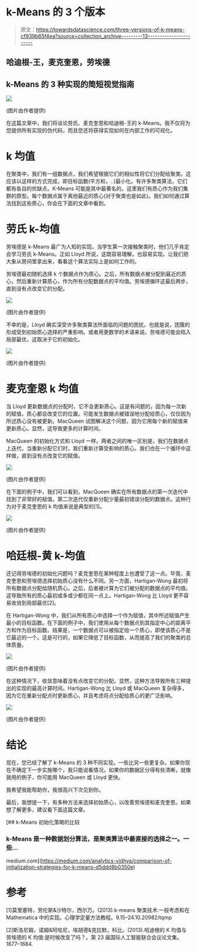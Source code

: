 # k-Means 的 3 个版本

> 原文：<https://towardsdatascience.com/three-versions-of-k-means-cf939b65f4ea?source=collection_archive---------13----------------------->

## 哈迪根-王，麦克奎恩，劳埃德

## k-Means 的 3 种实现的简短视觉指南

![](img/b0f037add8fa28c357af5b4feb60a2b6.png)

(图片由作者提供)

在这篇文章中，我们将谈论劳氏、麦克奎恩和哈迪根-王的 k-Means。我不仅将为您提供所有实现的伪代码，而且您还将获得实现如何在内部工作的可视化。

# k 均值

在聚类中，我们有一组数据点，我们希望根据它们的相似性将它们分配给聚类。这应该以这样的方式完成，即目标函数(平方和，..)最小化。有许多聚类算法，它们都有各自的优缺点。K-Means 可能是其中最著名的。这里我们有质心作为我们集群的原型。每个数据点属于离他最近的质心(对于聚类也是如此)。我们如何通过算法找到这些质心，你会在下面的文章中看到。

# 劳氏 k-均值

劳埃德是 k-Means 最广为人知的实现。当学生第一次接触聚类时，他们几乎肯定会学习劳氏 k-Means。正如 Lloyd 所说，这既容易理解，也容易实现。让我们把大象从房间里拿出来，看看这个算法实际上是如何工作的。

劳埃德最初随机选择 k 个数据点作为质心。之后，所有数据点被分配到最近的质心，然后重新计算质心，作为所有分配数据点的平均值。劳埃德循环这最后两步，直到没有点改变它的分配。

![](img/a7f4cca6a7045c6bc0f8a2d56da4d362.png)

(图片由作者提供)

不幸的是，Lloyd 确实深受许多聚类算法所面临的问题的困扰。也就是说，团簇的形成受到初始质心选择的严重影响。或者用更数学的术语来说。劳埃德可能会陷入局部最优，这取决于它的初始化。

![](img/0ca10e9de3c0e562b4d11af17d371d43.png)

(图片由作者提供)

# 麦克奎恩 k 均值

当 Lloyd 更新数据点的分配时，它不会更新质心。这是有问题的，因为每一次新的赋值，质心都会改变它的位置。可能发生数据点被错误地分配给质心，仅仅因为所述质心没有被更新。MacQueen 试图解决这个问题，因为它用每个新的赋值来更新质心。显然，这导致更多的计算时间。

MacQueen 的初始化方式和 Lloyd 一样。两者之间的唯一区别是，我们在数据点上迭代，当重新分配它们时，我们重新计算受影响的质心。我们也在一个循环中这样做，直到没有点改变它的赋值。

![](img/908cff6166ef925250ae4af2365c3cfd.png)

(图片由作者提供)

在下面的例子中，我们可以看到，MacQueen 确实在所有数据点的第一次迭代中找到了非常好的赋值。第二次迭代仅重新分配少量最初错误分配的数据点。这种行为对于麦克奎恩的 k 均值来说是典型的[1]。

![](img/5d351008d6891627f164258e10879816.png)

(图片由作者提供)

# 哈廷根-黄 k-均值

还记得劳埃德的初始化问题吗？麦克奎恩在某种程度上也遭受了这一点。毕竟，麦克奎恩和劳埃德选择初始质心没有什么不同。另一方面，Hartigan-Wong 最初将所有数据点分配给随机质心。之后，后者被计算为它们被分配的数据点的平均值。这导致所有的质心最初或多或少都在同一点上。Hartigan-Wong 比 Lloyd 更不容易收敛到局部最优[2]。

在 Hartigan-Wong 中，我们从所有质心中选择一个作为赋值，其中所述赋值产生最小的目标函数。在下面的例子中，我们使用从每个数据点到其指定中心的距离平方和作为目标函数。结果是，一个数据点可以被指定给一个质心，即使该质心不是它最近的一个。这是可行的，如果它降低了目标函数，从而提高了我们的聚类的总体质量。

![](img/773b318e844dd92ad079f5aeee854528.png)

(图片由作者提供)

在这种情况下，收敛意味着没有点改变它的分配。显然，这种方法导致所有三种提出的实现的最高计算时间。Hartigan-Wong 比 Lloyd 或 MacQueen 复杂得多，因为它在重新分配点时更新质心，并且考虑将点分配给质心的更广泛影响。

![](img/9fd8451bd1156ae0e65f3cfeb422efbf.png)

(图片由作者提供)

# 结论

现在，您已经了解了 k-Means 的 3 种不同实现。一些比另一些更复杂。如果你现在不确定下一步实施哪个，我只能说看情况。如果你的数据区分得有些清晰，就像我用的例子，你可能用 MacQueen 或 Lloyd 更快。

我希望我能帮助你，我很高兴下次见到你。

最后，我想提一下，有多种方法来选择初始质心，以改善劳埃德和麦克奎恩。如果想了解更多，建议看下面这篇文章。

[](https://medium.com/analytics-vidhya/comparison-of-initialization-strategies-for-k-means-d5ddd8b0350e) [## k-Means 初始化策略的比较

### k-Means 是一种数据划分算法，是聚类算法中最直接的选择之一。一些…

medium.com](https://medium.com/analytics-vidhya/comparison-of-initialization-strategies-for-k-means-d5ddd8b0350e) 

# 参考

[1]莫里塞特，劳伦斯&沙特尔，西尔万。(2013).k-means 聚类技术:一般考虑和在 Mathematica 中的实现。心理学定量方法教程。9.15–24.10.20982/tqmp

[2]斯洛尼姆，诺姆&阿哈尼，埃胡德&克拉默，科比。(2013).哈迪根的 K 均值与劳埃德的 K 均值:是时候改变了吗？。第 23 届国际人工智能联合会议论文集。1677–1684.